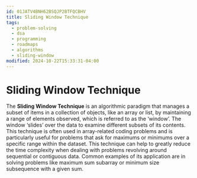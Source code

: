 ```yaml
---
id: 01JATV4BNH62BSQJP2BTFQCBHV
title: Sliding Window Technique
tags:
  - problem-solving
  - dsa
  - programming
  - roadmaps
  - algorithms
  - sliding-window
modified: 2024-10-22T15:33:31-04:00
---
```

# Sliding Window Technique

The **Sliding Window Technique** is an algorithmic paradigm that manages a subset of items in a collection of objects, like an array or list, by maintaining a range of elements observed, which is referred to as the ‘window’. The window ‘slides’ over the data to examine different subsets of its contents. This technique is often used in array-related coding problems and is particularly useful for problems that ask for maximums or minimums over a specific range within the dataset. This technique can help to greatly reduce the time complexity when dealing with problems revolving around sequential or contiguous data. Common examples of its application are in solving problems like maximum sum subarray or minimum size subsequence with a given sum.